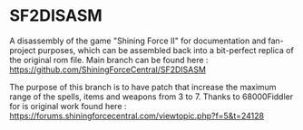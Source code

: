 SF2DISASM
=========

A disassembly of the game "Shining Force II" for documentation and fan-project purposes, which can be assembled back into a bit-perfect replica of the original rom file.
Main branch can be found here : 
https://github.com/ShiningForceCentral/SF2DISASM

The purpose of this branch is to have patch that increase the maximum range of the spells, items and weapons from 3 to 7.
Thanks to 68000Fiddler for is original work found here :
https://forums.shiningforcecentral.com/viewtopic.php?f=5&t=24128
